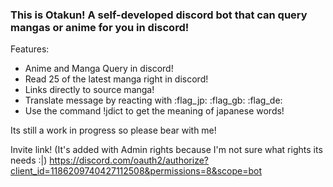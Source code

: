 ### This is Otakun! A self-developed discord bot that can query mangas or anime for you in discord!

Features:
- Anime and Manga Query in discord!
- Read 25 of the latest manga right in discord!
- Links directly to source manga!
- Translate message by reacting with :flag_jp: :flag_gb: :flag_de:
- Use the command !jdict to get the meaning of japanese words!

Its still a work in progress so please bear with me!

Invite link! (It's added with Admin rights because I'm not sure what rights its needs :|)
https://discord.com/oauth2/authorize?client_id=1186209740427112508&permissions=8&scope=bot
 
